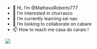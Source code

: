 - 👋 Hi, I’m @MatheusRoberto777
- 👀 I’m interested in churrasco
- 🌱 I’m currently learning sei nao
- 💞️ I’m looking to collaborate on cabare
- 📫 How to reach me casa do caraio
!

![](https://cdn.akamai.steamstatic.com/steamcommunity/public/images/items/579720/744ddd6f5a171923ce1f55a0de413046210593df.gif)

